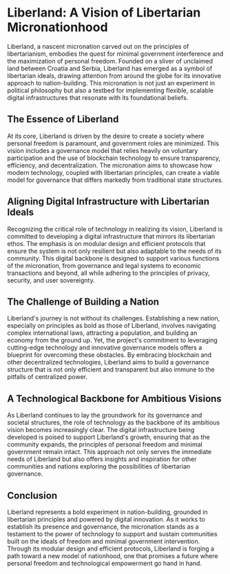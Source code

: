 # Liberland: A Vision of Libertarian Micronationhood

Liberland, a nascent micronation carved out on the principles of libertarianism, embodies the quest for minimal government interference and the maximization of personal freedom. Founded on a sliver of unclaimed land between Croatia and Serbia, Liberland has emerged as a symbol of libertarian ideals, drawing attention from around the globe for its innovative approach to nation-building. This micronation is not just an experiment in political philosophy but also a testbed for implementing flexible, scalable digital infrastructures that resonate with its foundational beliefs.

## The Essence of Liberland

At its core, Liberland is driven by the desire to create a society where personal freedom is paramount, and government roles are minimized. This vision includes a governance model that relies heavily on voluntary participation and the use of blockchain technology to ensure transparency, efficiency, and decentralization. The micronation aims to showcase how modern technology, coupled with libertarian principles, can create a viable model for governance that differs markedly from traditional state structures.

## Aligning Digital Infrastructure with Libertarian Ideals

Recognizing the critical role of technology in realizing its vision, Liberland is committed to developing a digital infrastructure that mirrors its libertarian ethos. The emphasis is on modular design and efficient protocols that ensure the system is not only resilient but also adaptable to the needs of its community. This digital backbone is designed to support various functions of the micronation, from governance and legal systems to economic transactions and beyond, all while adhering to the principles of privacy, security, and user sovereignty.

## The Challenge of Building a Nation

Liberland's journey is not without its challenges. Establishing a new nation, especially on principles as bold as those of Liberland, involves navigating complex international laws, attracting a population, and building an economy from the ground up. Yet, the project's commitment to leveraging cutting-edge technology and innovative governance models offers a blueprint for overcoming these obstacles. By embracing blockchain and other decentralized technologies, Liberland aims to build a governance structure that is not only efficient and transparent but also immune to the pitfalls of centralized power.

## A Technological Backbone for Ambitious Visions

As Liberland continues to lay the groundwork for its governance and societal structures, the role of technology as the backbone of its ambitious vision becomes increasingly clear. The digital infrastructure being developed is poised to support Liberland's growth, ensuring that as the community expands, the principles of personal freedom and minimal government remain intact. This approach not only serves the immediate needs of Liberland but also offers insights and inspiration for other communities and nations exploring the possibilities of libertarian governance.

## Conclusion

Liberland represents a bold experiment in nation-building, grounded in libertarian principles and powered by digital innovation. As it works to establish its presence and governance, the micronation stands as a testament to the power of technology to support and sustain communities built on the ideals of freedom and minimal government intervention. Through its modular design and efficient protocols, Liberland is forging a path toward a new model of nationhood, one that promises a future where personal freedom and technological empowerment go hand in hand.